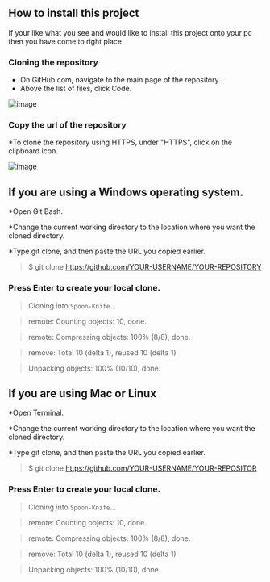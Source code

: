 ## How to install this project

If your like what you see and would like to install this project onto your pc then you have come to right place.

### Cloning the repository

* On GitHub.com, navigate to the main page of the repository.
* Above the list of files, click Code.

![image](https://docs.github.com/assets/cb-20363/images/help/repository/code-button.png)

### Copy the url of the repository

*To clone the repository using HTTPS, under "HTTPS", click on the clipboard icon.

![image](https://docs.github.com/assets/cb-33207/images/help/repository/https-url-clone-cli.png)

## If you are using a Windows operating system.

*Open Git Bash.

*Change the current working directory to the location where you want the cloned directory.

*Type git clone, and then paste the URL you copied earlier.
>$ git clone https://github.com/YOUR-USERNAME/YOUR-REPOSITORY

### Press Enter to create your local clone.

>Cloning into `Spoon-Knife`...

>remote: Counting objects: 10, done.

>remote: Compressing objects: 100% (8/8), done.

>remove: Total 10 (delta 1), reused 10 (delta 1)

>Unpacking objects: 100% (10/10), done.

## If you are using Mac or Linux

*Open Terminal.

*Change the current working directory to the location where you want the cloned directory.

*Type git clone, and then paste the URL you copied earlier.
>$ git clone https://github.com/YOUR-USERNAME/YOUR-REPOSITOR

### Press Enter to create your local clone.
> Cloning into `Spoon-Knife`...

> remote: Counting objects: 10, done.

> remote: Compressing objects: 100% (8/8), done.

> remove: Total 10 (delta 1), reused 10 (delta 1)

> Unpacking objects: 100% (10/10), done.
